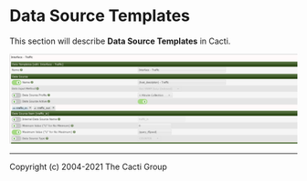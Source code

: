 # Data Source Templates

This section will describe **Data Source Templates** in Cacti.

![Data-Source-Templates](images/datasource-template.PNG)

---
Copyright (c) 2004-2021 The Cacti Group
